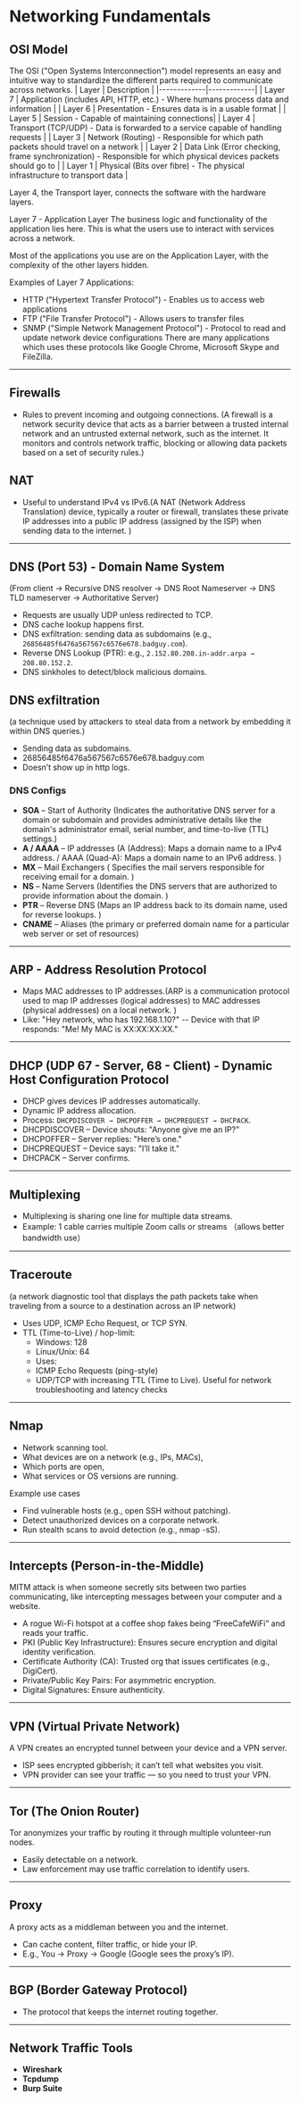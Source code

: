 # Networking Fundamentals

## OSI Model
The OSI ("Open Systems Interconnection") model represents an easy and intuitive way to standardize the different parts required to communicate across networks.
| Layer       | Description |
|-------------|-------------|
| Layer 7     | Application (includes API, HTTP, etc.) - Where humans process data and information |
| Layer 6     | Presentation - Ensures data is in a usable format |
| Layer 5     | Session - Capable of maintaining connections|
| Layer 4     | Transport (TCP/UDP) - Data is forwarded to a service capable of handling requests |
| Layer 3     | Network (Routing) - 	Responsible for which path packets should travel on a network |
| Layer 2     | Data Link (Error checking, frame synchronization) - Responsible for which physical devices packets should go to |
| Layer 1     | Physical (Bits over fibre) - 	The physical infrastructure to transport data |

Layer 4, the Transport layer, connects the software with the hardware layers.

Layer 7 - Application Layer
The business logic and functionality of the application lies here. This is what the users use to interact with services across a network. 

Most of the applications you use are on the Application Layer, with the complexity of the other layers hidden.

Examples of Layer 7 Applications:

- HTTP ("Hypertext Transfer Protocol") - Enables us to access web applications
- FTP ("File Transfer Protocol") - Allows users to transfer files
- SNMP ("Simple Network Management Protocol") - Protocol to read and update network device configurations
There are many applications which uses these protocols like Google Chrome, Microsoft Skype and FileZilla.

---

## Firewalls

- Rules to prevent incoming and outgoing connections.
(A firewall is a network security device that acts as a barrier between a trusted internal network and an untrusted external network, such as the internet. It monitors and controls network traffic, blocking or allowing data packets based on a set of security rules.)

## NAT

- Useful to understand IPv4 vs IPv6.(A NAT (Network Address Translation) device, typically a router or firewall, translates these private IP addresses into a public IP address (assigned by the ISP) when sending data to the internet. )

---

## DNS (Port 53) - Domain Name System
(From client -> Recursive DNS resolver -> DNS Root Nameserver -> DNS TLD nameserver -> Authoritative Server)
- Requests are usually UDP unless redirected to TCP.
- DNS cache lookup happens first.
- DNS exfiltration: sending data as subdomains (e.g., `26856485f6476a567567c6576e678.badguy.com`).
- Reverse DNS Lookup (PTR): e.g., `2.152.80.208.in-addr.arpa → 208.80.152.2`.
- DNS sinkholes to detect/block malicious domains.

## DNS exfiltration
(a technique used by attackers to steal data from a network by embedding it within DNS queries.)
- Sending data as subdomains.
- 26856485f6476a567567c6576e678.badguy.com
- Doesn’t show up in http logs.
  
### DNS Configs

- **SOA** – Start of Authority (Indicates the authoritative DNS server for a domain or subdomain and provides administrative details like the domain's administrator email, serial number, and time-to-live (TTL) settings.) 
- **A / AAAA** – IP addresses (A (Address): Maps a domain name to a IPv4 address. / AAAA (Quad-A): Maps a domain name to an IPv6 address. )
- **MX** – Mail Exchangers ( Specifies the mail servers responsible for receiving email for a domain. )
- **NS** – Name Servers (Identifies the DNS servers that are authorized to provide information about the domain. ) 
- **PTR** – Reverse DNS  (Maps an IP address back to its domain name, used for reverse lookups. )
- **CNAME** – Aliases  (the primary or preferred domain name for a particular web server or set of resources)

---

## ARP - Address Resolution Protocol

- Maps MAC addresses to IP addresses.(ARP is a communication protocol used to map IP addresses (logical addresses) to MAC addresses (physical addresses) on a local network. )
- Like: "Hey network, who has 192.168.1.10?"
--  Device with that IP responds: "Me! My MAC is XX:XX:XX:XX."
---

## DHCP (UDP 67 - Server, 68 - Client) - Dynamic Host Configuration Protocol
- DHCP gives devices IP addresses automatically.
- Dynamic IP address allocation.
- Process: `DHCPDISCOVER → DHCPOFFER → DHCPREQUEST → DHCPACK`.
- DHCPDISCOVER – Device shouts: "Anyone give me an IP?"
- DHCPOFFER – Server replies: "Here’s one."
- DHCPREQUEST – Device says: "I’ll take it."
- DHCPACK – Server confirms.

---

## Multiplexing

- Multiplexing is sharing one line for multiple data streams.
- Example: 1 cable carries multiple Zoom calls or streams （allows better bandwidth use）

---

## Traceroute
(a network diagnostic tool that displays the path packets take when traveling from a source to a destination across an IP network)
- Uses UDP, ICMP Echo Request, or TCP SYN.
- TTL (Time-to-Live) / hop-limit:  
  - Windows: 128  
  - Linux/Unix: 64
  - Uses:
  - ICMP Echo Requests (ping-style)
  - UDP/TCP with increasing TTL (Time to Live).
Useful for network troubleshooting and latency checks

---

## Nmap

- Network scanning tool.
- What devices are on a network (e.g., IPs, MACs),
- Which ports are open,
- What services or OS versions are running.
  
Example use cases
- Find vulnerable hosts (e.g., open SSH without patching).
- Detect unauthorized devices on a corporate network.
- Run stealth scans to avoid detection (e.g., nmap -sS).
---

## Intercepts (Person-in-the-Middle)
MITM attack is when someone secretly sits between two parties communicating, like intercepting messages between your computer and a website.
- A rogue Wi-Fi hotspot at a coffee shop fakes being “FreeCafeWiFi” and reads your traffic.
- PKI (Public Key Infrastructure): Ensures secure encryption and digital identity verification.
- Certificate Authority (CA): Trusted org that issues certificates (e.g., DigiCert).
- Private/Public Key Pairs: For asymmetric encryption.
- Digital Signatures: Ensure authenticity.

---

## VPN (Virtual Private Network)
A VPN creates an encrypted tunnel between your device and a VPN server.
- ISP sees encrypted gibberish; it can’t tell what websites you visit.
- VPN provider can see your traffic — so you need to trust your VPN.

---

## Tor (The Onion Router)
Tor anonymizes your traffic by routing it through multiple volunteer-run nodes.
- Easily detectable on a network.
- Law enforcement may use traffic correlation to identify users.

---

## Proxy
A proxy acts as a middleman between you and the internet.
- Can cache content, filter traffic, or hide your IP.
- E.g., You → Proxy → Google (Google sees the proxy’s IP).

---

## BGP (Border Gateway Protocol)

- The protocol that keeps the internet routing together.

---

## Network Traffic Tools

- **Wireshark**  
- **Tcpdump**  
- **Burp Suite**
